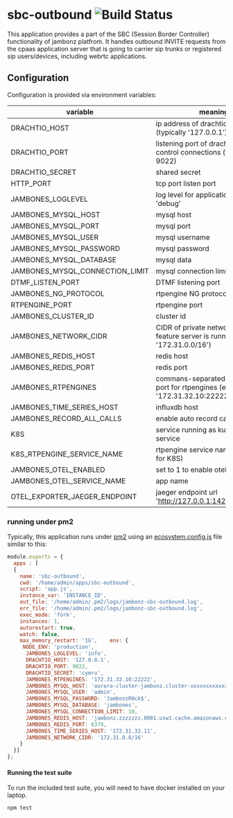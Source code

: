 # sbc-outbound ![Build Status](https://github.com/jambonz/sbc-outbound/workflows/CI/badge.svg)

This application provides a part of the SBC (Session Border Controller) functionality of jambonz platfrom.  It handles outbound INVITE requests from the cpaas application server that is going to carrier sip trunks or registered sip users/devices, including webrtc applications. 

## Configuration

Configuration is provided via environment variables:

| variable | meaning | required?|
|----------|----------|---------|
|DRACHTIO_HOST| ip address of drachtio server (typically '127.0.0.1')|yes|
|DRACHTIO_PORT| listening port of drachtio server for control connections (typically 9022)|yes|
|DRACHTIO_SECRET| shared secret|yes|
|HTTP_PORT| tcp port listen port |no|
|JAMBONES_LOGLEVEL| log level for application, 'info' or 'debug'|no|
|JAMBONES_MYSQL_HOST| mysql host|yes|
|JAMBONES_MYSQL_PORT| mysql port |no|
|JAMBONES_MYSQL_USER| mysql username|yes|
|JAMBONES_MYSQL_PASSWORD|  mysql password|yes|
|JAMBONES_MYSQL_DATABASE| mysql data|yes|
|JAMBONES_MYSQL_CONNECTION_LIMIT| mysql connection limit |no|
|DTMF_LISTEN_PORT| DTMF listening port |no|
|JAMBONES_NG_PROTOCOL| rtpengine NG protocol |no|
|RTPENGINE_PORT| rtpengine port |no|
|JAMBONES_CLUSTER_ID| cluster id |no|
|JAMBONES_NETWORK_CIDR| CIDR of private network that feature server is running in (e.g. '172.31.0.0/16')|yes|
|JAMBONES_REDIS_HOST| redis host|yes|
|JAMBONES_REDIS_PORT|redis port|no|
|JAMBONES_RTPENGINES| commans-separated list of ip:ng-port for rtpengines (e.g. '172.31.32.10:22222')|yes|
|JAMBONES_TIME_SERIES_HOST| influxdb host |yes|
|JAMBONES_RECORD_ALL_CALLS| enable auto record calls |no|
|K8S| service running as kubernetes service |no|
|K8S_RTPENGINE_SERVICE_NAME| rtpengine service name(required for K8S) |no|
|JAMBONES_OTEL_ENABLED| set to 1 to enable otel tracing |no|
|JAMBONES_OTEL_SERVICE_NAME| app name |no|
|OTEL_EXPORTER_JAEGER_ENDPOINT| jaeger endpoint url  'http://127.0.0.1:14268/api/traces' |no|



### running under pm2
Typically, this application runs under [pm2](https://pm2.io) using an [ecosystem.config.js](https://pm2.keymetrics.io/docs/usage/application-declaration/) file similar to this:
```js
module.exports = {
  apps : [
  {
    name: 'sbc-outbound',
    cwd: '/home/admin/apps/sbc-outbound',
    script: 'app.js',
    instance_var: 'INSTANCE_ID',
    out_file: '/home/admin/.pm2/logs/jambonz-sbc-outbound.log',
    err_file: '/home/admin/.pm2/logs/jambonz-sbc-outbound.log',
    exec_mode: 'fork',
    instances: 1,
    autorestart: true,
    watch: false,
    max_memory_restart: '1G',    env: {
     NODE_ENV: 'production',
      JAMBONES_LOGLEVEL: 'info',
      DRACHTIO_HOST: '127.0.0.1',
      DRACHTIO_PORT: 9022,
      DRACHTIO_SECRET: 'cymru',
      JAMBONES_RTPENGINES: '172.31.32.10:22222',
      JAMBONES_MYSQL_HOST: 'aurora-cluster-jambonz.cluster-xxxxxxxxxxxxx.us-west-1.rds.amazonaws.com',
      JAMBONES_MYSQL_USER: 'admin',
      JAMBONES_MYSQL_PASSWORD: 'JambonzR0ck$',
      JAMBONES_MYSQL_DATABASE: 'jambones',
      JAMBONES_MYSQL_CONNECTION_LIMIT: 10,
      JAMBONES_REDIS_HOST: 'jambonz.zzzzzzz.0001.usw1.cache.amazonaws.com',
      JAMBONES_REDIS_PORT: 6379,
      JAMBONES_TIME_SERIES_HOST: '172.31.32.11',
      JAMBONES_NETWORK_CIDR: '172.31.0.0/16'
    }
  }]
};
```

#### Running the test suite
To run the included test suite, you will need to have docker installed on your laptop.
```
npm test
```
